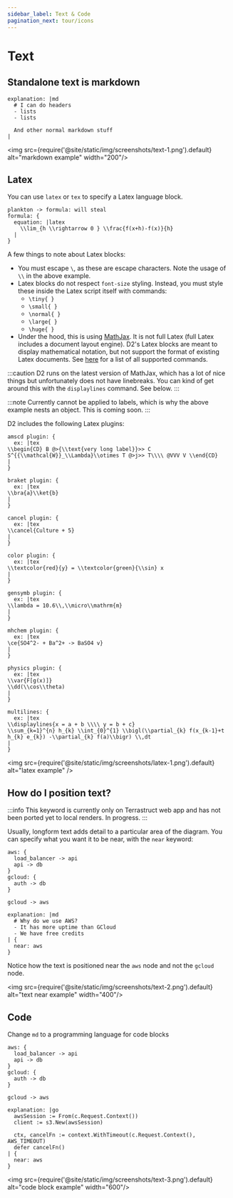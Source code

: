 ```yaml
---
sidebar_label: Text & Code
pagination_next: tour/icons
---
```

# Text

## Standalone text is markdown

```d2
explanation: |md
  # I can do headers
  - lists
  - lists

  And other normal markdown stuff
|
```

<img src={require('@site/static/img/screenshots/text-1.png').default} alt="markdown example" width="200"/>

## Latex

You can use `latex` or `tex` to specify a Latex language block.

```d2
plankton -> formula: will steal
formula: {
  equation: |latex
    \\lim_{h \\rightarrow 0 } \\frac{f(x+h)-f(x)}{h}
  |
}
```

<div className="embedSVG" dangerouslySetInnerHTML={{__html: require('@site/static/img/generated/text-2.svg2')}}></div>

A few things to note about Latex blocks:

- You must escape `\`, as these are escape characters. Note the usage of `\\` in the above
  example.
- Latex blocks do not respect `font-size` styling. Instead, you must style these inside
  the Latex script itself with commands:
  - `\tiny{ }`
  - `\small{ }`
  - `\normal{ }`
  - `\large{ }`
  - `\huge{ }`
- Under the hood, this is using [MathJax](https://www.mathjax.org/). It is not full Latex
  (full Latex includes a document layout engine). D2's Latex blocks are meant to display
  mathematical notation, but not support the format of existing Latex documents. See
  [here](https://docs.mathjax.org/en/latest/input/tex/macros/index.html) for a list of all
  supported commands.

:::caution
D2 runs on the latest version of MathJax, which has a lot of nice things but unfortunately
does not have linebreaks. You can kind of get around this with the `displaylines` command.
See below.
:::

:::note
Currently cannot be applied to labels, which is why the above example nests an object.
This is coming soon.
:::

D2 includes the following Latex plugins:

```d2
amscd plugin: {
  ex: |tex
\\begin{CD} B @>{\\text{very long label}}>> C S^{{\\mathcal{W}}_\\Lambda}\\otimes T @>j>> T\\\\ @VVV V \\end{CD}
|
}

braket plugin: {
  ex: |tex
\\bra{a}\\ket{b}
|
}

cancel plugin: {
  ex: |tex
\\cancel{Culture + 5}
|
}

color plugin: {
  ex: |tex
\\textcolor{red}{y} = \\textcolor{green}{\\sin} x
|
}

gensymb plugin: {
  ex: |tex
\\lambda = 10.6\\,\\micro\\mathrm{m}
|
}

mhchem plugin: {
  ex: |tex
\ce{SO4^2- + Ba^2+ -> BaSO4 v}
|
}

physics plugin: {
  ex: |tex
\\var{F[g(x)]}
\\dd(\\cos\\theta)
|
}

multilines: {
  ex: |tex
\\displaylines{x = a + b \\\\ y = b + c}
\\sum_{k=1}^{n} h_{k} \\int_{0}^{1} \\bigl(\\partial_{k} f(x_{k-1}+t h_{k} e_{k}) -\\partial_{k} f(a)\\bigr) \\,dt
|
}
```

<img src={require('@site/static/img/screenshots/latex-1.png').default} alt="latex example" />

## How do I position text?

:::info
This keyword is currently only on Terrastruct web app and has not been ported yet to local
renders. In progress.
:::

Usually, longform text adds detail to a particular area of the diagram. You can specify
what you want it to be near, with the `near` keyword:

```d2
aws: {
  load_balancer -> api
  api -> db
}
gcloud: {
  auth -> db
}

gcloud -> aws

explanation: |md
  # Why do we use AWS?
  - It has more uptime than GCloud
  - We have free credits
| {
  near: aws
}
```

Notice how the text is positioned near the `aws` node and not the `gcloud` node.

<img src={require('@site/static/img/screenshots/text-2.png').default} alt="text near example" width="400"/>

## Code

Change `md` to a programming language for code blocks

```d2
aws: {
  load_balancer -> api
  api -> db
}
gcloud: {
  auth -> db
}

gcloud -> aws

explanation: |go
  awsSession := From(c.Request.Context())
  client := s3.New(awsSession)

  ctx, cancelFn := context.WithTimeout(c.Request.Context(), AWS_TIMEOUT)
  defer cancelFn()
| {
  near: aws
}
```

<img src={require('@site/static/img/screenshots/text-3.png').default} alt="code block example" width="600"/>

